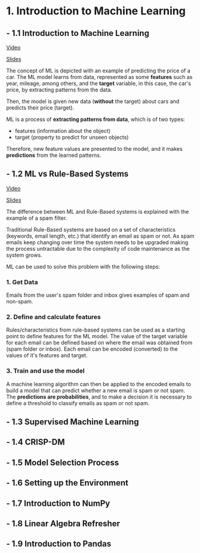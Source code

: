 # 1. Introduction to Machine Learning
## - 1.1 Introduction to Machine Learning

[Video](https://www.youtube.com/watch?v=Crm_5n4mvmg&list=PL3MmuxUbc_hIhxl5Ji8t4O6lPAOpHaCLR&index=2)

[Slides](https://www.slideshare.net/AlexeyGrigorev/ml-zoomcamp-11-introduction-to-machine-learning)

The concept of ML is depicted with an example of predicting the price of a car. The ML model
learns from data, represented as some **features** such as year, mileage, among others, and the **target** variable, in this case, the car's price, by extracting patterns from the data.

Then, the model is given new data (**without** the target) about cars and predicts their price (target).

ML is a process of **extracting patterns from data**, which is of two types:
* features (information about the object)
* target (property to predict for unseen objects)

Therefore, new feature values are presented to the model, and it makes **predictions** from the learned patterns.


## - 1.2 ML vs Rule-Based Systems

[Video](https://www.youtube.com/watchv=CeukwyUdaz8&list=PL3MmuxUbc_hIhxl5Ji8t4O6lPAOpHaCLR&index=3)

[Slides](https://www.slideshare.net/AlexeyGrigorev/ml-zoomcamp-12-ml-vs-rulebased-systems)

The difference between ML and Rule-Based systems is explained with the example of a spam filter.

Traditional Rule-Based systems are based on a set of characteristics (keywords, email length, etc.) that identify an email as spam or not. As spam emails keep changing over time the system needs to be upgraded making the process untractable due to the complexity of code maintenance as the system grows.

ML can be used to solve this problem with the following steps:

### 1. Get Data
Emails from the user's spam folder and inbox gives examples of spam and non-spam.

### 2. Define and calculate features
Rules/characteristics from rule-based systems can be used as a starting point to define features for the ML model. The value of the target variable for each email can be defined based on where the email was obtained from (spam folder or inbox).
Each email can be encoded (converted) to the values of it's features and target.

### 3. Train and use the model
A machine learning algorithm can then be applied to the encoded emails to build a model that can predict whether a new email is spam or not spam. The **predictions are probabilities**, and to make a decision it is necessary to define a threshold to classify emails as spam or not spam.


## - 1.3 Supervised Machine Learning
## - 1.4 CRISP-DM
## - 1.5 Model Selection Process
## - 1.6 Setting up the Environment
## - 1.7 Introduction to NumPy
## - 1.8 Linear Algebra Refresher
## - 1.9 Introduction to Pandas
